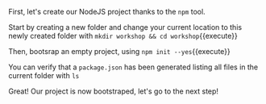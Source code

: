 First, let's create our NodeJS project thanks to the `npm` tool.

Start by creating a new folder and change your current location to this newly created folder with `mkdir workshop && cd workshop`{{execute}}

Then, bootsrap an empty project, using `npm init --yes`{{execute}}

You can verify that a `package.json` has been generated listing all files in the current folder with `ls`

Great! Our project is now bootstraped, let's go to the next step!